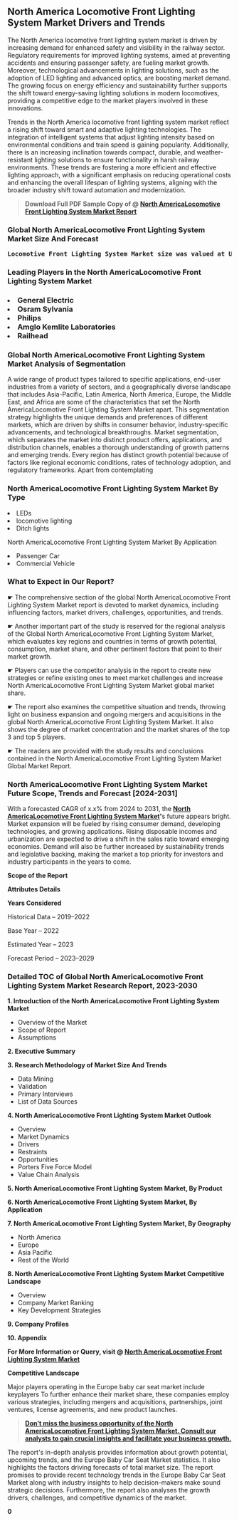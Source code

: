 <p> <h2>North America Locomotive Front Lighting System Market Drivers and Trends</h2><p>The North America locomotive front lighting system market is driven by increasing demand for enhanced safety and visibility in the railway sector. Regulatory requirements for improved lighting systems, aimed at preventing accidents and ensuring passenger safety, are fueling market growth. Moreover, technological advancements in lighting solutions, such as the adoption of LED lighting and advanced optics, are boosting market demand. The growing focus on energy efficiency and sustainability further supports the shift toward energy-saving lighting solutions in modern locomotives, providing a competitive edge to the market players involved in these innovations.</p><p>Trends in the North America locomotive front lighting system market reflect a rising shift toward smart and adaptive lighting technologies. The integration of intelligent systems that adjust lighting intensity based on environmental conditions and train speed is gaining popularity. Additionally, there is an increasing inclination towards compact, durable, and weather-resistant lighting solutions to ensure functionality in harsh railway environments. These trends are fostering a more efficient and effective lighting approach, with a significant emphasis on reducing operational costs and enhancing the overall lifespan of lighting systems, aligning with the broader industry shift toward automation and modernization.</p></p><blockquote id="" class=""><strong>Download Full PDF Sample Copy of @&nbsp;<a href="https://www.verifiedmarketreports.com/download-sample/?rid=507029&utm_source=GitHub-Jan&utm_medium=251" target="_blank">North AmericaLocomotive Front Lighting System Market Report</a>&nbsp;&nbsp;</strong></blockquote><h3 id="" class=""><strong>Global&nbsp;North AmericaLocomotive Front Lighting System Market Size And Forecast</strong></h3><pre class="reader-text-block__code-block"><strong>Locomotive Front Lighting System Market size was valued at USD 1.5 Billion in 2022 and is projected to reach USD 2.5 Billion by 2030, growing at a CAGR of 7.5% from 2024 to 2030.</strong></pre><h3 id="" class="">Leading Players in the&nbsp;North AmericaLocomotive Front Lighting System Market</h3><h3 class=""></Li><Li>General Electric</Li><Li> Osram Sylvania</Li><Li> Philips</Li><Li> Amglo Kemlite Laboratories</Li><Li> Railhead</h3><h3 id="" class="">Global&nbsp;North AmericaLocomotive Front Lighting System Market Analysis of Segmentation</h3><p id="" class="">A wide range of product types tailored to specific applications, end-user industries from a variety of sectors, and a geographically diverse landscape that includes Asia-Pacific, Latin America, North America, Europe, the Middle East, and Africa are some of the characteristics that set the North AmericaLocomotive Front Lighting System Market apart. This segmentation strategy highlights the unique demands and preferences of different markets, which are driven by shifts in consumer behavior, industry-specific advancements, and technological breakthroughs. Market segmentation, which separates the market into distinct product offers, applications, and distribution channels, enables a thorough understanding of growth patterns and emerging trends. Every region has distinct growth potential because of factors like regional economic conditions, rates of technology adoption, and regulatory frameworks. Apart from contemplating</p><h3 id="" class="">North AmericaLocomotive Front Lighting System Market&nbsp;By Type</h3><p></Li><Li>LEDs</Li><Li> locomotive lighting</Li><Li> Ditch lights</p><div class="" data-test-id=""><p>North AmericaLocomotive Front Lighting System Market&nbsp;By Application</p></div><p class=""></Li><Li>Passenger Car</Li><Li> Commercial Vehicle</p><div class="" data-test-id=""><h3><span class="">What to Expect in Our Report?</span></h3></div><div class="" data-test-id=""><p><span class="">☛ The comprehensive section of the global North AmericaLocomotive Front Lighting System Market report is devoted to market dynamics, including influencing factors, market drivers, challenges, opportunities, and trends.</span></p></div><div class="" data-test-id=""><p><span class="">☛ Another important part of the study is reserved for the regional analysis of the Global North AmericaLocomotive Front Lighting System Market, which evaluates key regions and countries in terms of growth potential, consumption, market share, and other pertinent factors that point to their market growth.</span></p></div><div class="" data-test-id=""><p><span class="">☛ Players can use the competitor analysis in the report to create new strategies or refine existing ones to meet market challenges and increase North AmericaLocomotive Front Lighting System Market global market share.</span></p></div><div class="" data-test-id=""><p><span class="">☛ The report also examines the competitive situation and trends, throwing light on business expansion and ongoing mergers and acquisitions in the global North AmericaLocomotive Front Lighting System Market. It also shows the degree of market concentration and the market shares of the top 3 and top 5 players.</span></p></div><div class="" data-test-id=""><p><span class="">☛ The readers are provided with the study results and conclusions contained in the North AmericaLocomotive Front Lighting System Market Global Market Report.</span></p></div><div class="" data-test-id=""><h3><span class="">North AmericaLocomotive Front Lighting System Market Future Scope, Trends and Forecast [2024-2031]</span></h3></div><div class="" data-test-id=""><p><span class="">With a forecasted CAGR of x.x% from 2024 to 2031, the <strong><a href="https://www.verifiedmarketreports.com/download-sample/?rid=507029&utm_source=GitHub-Jan&utm_medium=251" target="_blank">North AmericaLocomotive Front Lighting System Market</a>'</strong>s future appears bright. Market expansion will be fueled by rising consumer demand, developing technologies, and growing applications. Rising disposable incomes and urbanization are expected to drive a shift in the sales ratio toward emerging economies. Demand will also be further increased by sustainability trends and legislative backing, making the market a top priority for investors and industry participants in the years to come.</span></p><p id="ember66" class="ember-view reader-text-block__paragraph"><strong>Scope of the Report</strong></p><p id="ember67" class="ember-view reader-text-block__paragraph"><strong>Attributes Details</strong></p><p id="ember68" class="ember-view reader-text-block__paragraph"><strong>Years Considered</strong></p><p id="ember69" class="ember-view reader-text-block__paragraph">Historical Data &ndash; 2019&ndash;2022</p><p id="ember70" class="ember-view reader-text-block__paragraph">Base Year &ndash; 2022</p><p id="ember71" class="ember-view reader-text-block__paragraph">Estimated Year &ndash; 2023</p><p id="ember72" class="ember-view reader-text-block__paragraph">Forecast Period &ndash; 2023&ndash;2029</p></div><h3 id="" class="">Detailed TOC of Global North AmericaLocomotive Front Lighting System Market Research Report, 2023-2030</h3><p id="" class=""><strong>1. Introduction of the North AmericaLocomotive Front Lighting System Market</strong></p><ul><li>Overview of the Market</li><li>Scope of Report</li><li>Assumptions</li></ul><p id="" class=""><strong>2. Executive Summary</strong></p><p id="" class=""><strong>3. Research Methodology of Market Size And Trends</strong></p><ul><li>Data Mining</li><li>Validation</li><li>Primary Interviews</li><li>List of Data Sources</li></ul><p id="" class=""><strong>4. North AmericaLocomotive Front Lighting System Market Outlook</strong></p><ul><li>Overview</li><li>Market Dynamics</li><li>Drivers</li><li>Restraints</li><li>Opportunities</li><li>Porters Five Force Model</li><li>Value Chain Analysis</li></ul><p id="" class=""><strong>5. North AmericaLocomotive Front Lighting System Market, By Product</strong></p><p id="" class=""><strong>6. North AmericaLocomotive Front Lighting System Market, By Application</strong></p><p id="" class=""><strong>7. North AmericaLocomotive Front Lighting System Market, By Geography</strong></p><ul><li>North America</li><li>Europe</li><li>Asia Pacific</li><li>Rest of the World</li></ul><p id="" class=""><strong>8. North AmericaLocomotive Front Lighting System Market Competitive Landscape</strong></p><ul><li>Overview</li><li>Company Market Ranking</li><li>Key Development Strategies</li></ul><p id="" class=""><strong>9. Company Profiles</strong></p><p id="" class=""><strong>10. Appendix</strong></p><p><strong>For More Information or Query, visit&nbsp;@ <a href="https://www.verifiedmarketreports.com/product/locomotive-front-lighting-system-market-size-and-forecast/" target="_blank">North AmericaLocomotive Front Lighting System Market</a></strong></p><p id="ember61" class="ember-view reader-text-block__paragraph"><strong>Competitive Landscape</strong></p><p id="ember62" class="ember-view reader-text-block__paragraph">Major players operating in the Europe baby car seat market include keyplayers To further enhance their market share, these companies employ various strategies, including mergers and acquisitions, partnerships, joint ventures, license agreements, and new product launches.</p><blockquote id="ember63" class="ember-view reader-text-block__blockquote"><strong><a href="https://www.verifiedmarketreports.com/download-sample/?rid=507029&utm_source=GitHub-Jan&utm_medium=251" target="_blank">Don&rsquo;t miss the business opportunity of the North AmericaLocomotive Front Lighting System Market. Consult our analysts to gain crucial insights and facilitate your business growth.</a></strong></blockquote><p id="ember64" class="ember-view reader-text-block__paragraph">The report's in-depth analysis provides information about growth potential, upcoming trends, and the Europe Baby Car Seat Market statistics. It also highlights the factors driving forecasts of total market size. The report promises to provide recent technology trends in the Europe Baby Car Seat Market along with industry insights to help decision-makers make sound strategic decisions. Furthermore, the report also analyses the growth drivers, challenges, and competitive dynamics of the market.</p><p class="ember-view reader-text-block__paragraph"><strong>0</strong></p>

